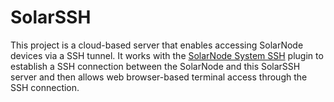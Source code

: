 # SolarSSH

This project is a cloud-based server that enables accessing SolarNode devices
via a SSH tunnel. It works with the [SolarNode System SSH][system.ssh] plugin to
establish a SSH connection between the SolarNode and this SolarSSH server and
then allows web browser-based terminal access through the SSH connection.

 [system.ssh]: https://github.com/SolarNetwork/solarnetwork-node/tree/develop/net.solarnetwork.node.system.ssh
